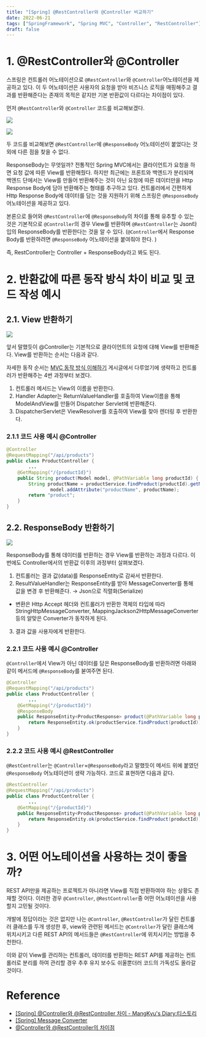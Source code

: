 ```yaml
---
title: "[Spring] @RestController와 @Controller 비교하기"
date: 2022-06-21
tags: ["SpringFramework", "Spring MVC", "Controller", "RestController"]
draft: false
---
```


# 1. @RestController와 @Controller

스프링은 컨트롤러 어노테이션으로 `@RestController`와 `@Controller`어노테이션을 제공하고 있다. 이 두 어노테이션은 사용자의 요청을 받아 비즈니스 로직을 매핑해주고 결과를 반환해준다는 존재의 목적은 같지만 기본 반환값이 다르다는 차이점이 있다.

먼저 `@RestController`와 `@Controller` 코드를 비교해보겠다.

![](image/20220621_Controller와_RestController/controllerCode.png)

![](image/20220621_Controller와_RestController/restControllerCode.png)

두 코드를 비교해보면 `@RestController`에 `@ResponseBody` 어노테이션이 붙었다는 것 외에 다른 점을 찾을 수 없다.

ResponseBody는 무엇일까? 전통적인 Spring MVC에서는 클라이언트가 요청을 하면 요청 값에 따른 View를 반환해줬다. 하지만 최근에는 프론트와 백엔드가 분리되며 백엔드 단에서는 View를 만들어 반환해주는 것이 아닌 요청에 따른 데이터만을 Http Response Body에 담아 반환해주는 형태를 추구하고 있다. 컨트롤러에서 간편하게 Http Response Body에 데이터를 담는 것을 지원하기 위해 스프링은 `@ResponseBody`어노테이션을 제공하고 있다.

본론으로 들어와 `@RestController`에 `@ResponseBody`의 차이를 통해 유추할 수 있는 것은 기본적으로 `@Controller`의 경우 View를 반환하며 `@RestController`는 Json타입의 ResponseBody를 반환한다는 것을 알 수 있다. (`@Controller`에서 Response Body를 반환하려면 `@ResponseBody` 어노테이션을 붙여줘야 한다. )

즉, RestController는 Controller + ResponseBody라고 봐도 된다.

# 2. 반환값에 따른 동작 방식 차이 비교 및 코드 작성 예시

## 2.1. View 반환하기

![](image/20220621_Controller와_RestController/withViewResolver.png)

앞서 말했듯이 @Controller는 기본적으로 클라이언트의 요청에 대해 View를 반환해준다. View를 반환하는 순서는 다음과 같다.

자세한 동작 순서는 [MVC 동작 방식 이해하기](https://seongwon97.github.io/posts/%EC%8A%A4%ED%94%84%EB%A7%81MVC-%EB%8F%99%EC%9E%91%EB%B0%A9%EC%8B%9D/) 게시글에서 다루었기에 생략하고 컨트롤러가 반환해주는 4번 과정부터 보겠다.

1. 컨트롤러 메서드는 View의 이름을 반환한다.
2. Handler Adapter는 ReturnValueHandler를 호출하여 View이름을 통해ModelAndView를 만들어 Dispatcher Servlet에 반환해준다.
3. DispatcherServlet은 ViewResolver를 호출하여 View를 찾아 렌더링 후 반환한다.

### 2.1.1 코드 사용 예시 @Controller

```java
@Controller
@RequestMapping("/api/products")
public class ProductController {
		...
    @GetMapping("/{productId}")
    public String product(Model model, @PathVariable long productId) {
        String productName = productService.findProduct(productId).getName();
				model.addAttribute("productName", productName);
        return "product";
    }
}
```

## 2.2. ResponseBody 반환하기

![](image/20220621_Controller와_RestController/withMessageConverter.png)

ResponseBody를 통해 데이터를 반환하는 경우 View를 반환하는 과정과 다르다. 이번에도 Controller에서의 반환값 이후의 과정부터 살펴보겠다.

1. 컨트롤러는 결과 값(data)를 ResponseEntity로 감싸서 반환한다.
2. ResultValueHandler는 ResponseEntity를 받아 MessageConverter를 통해 값을 변경 후 반환해준다. → Json으로 직렬화(Serialize)

- 변환은 Http Accept 헤더와 컨트롤러가 반환한 객체의 타입에 따라 StringHttpMessageConverter, MappingJackson2HttpMessageConverter등의 알맞은 Converter가 동작하게 된다.

3. 결과 값을 사용자에게 반환한다.

### 2.2.1 코드 사용 예시 @Controller

`@Controller`에서 View가 아닌 데이터를 담은 ResponseBody를 반환하려면 아래와 같이 메서드에 `@ResponseBody`를 붇여주면 된다.

```java
@Controller
@RequestMapping("/api/products")
public class ProductController {
		...
    @GetMapping("/{productId}")
    @ResponseBody
    public ResponseEntity<ProductResponse> product(@PathVariable long productId) {
        return ResponseEntity.ok(productService.findProduct(productId));
    }
}
```

### 2.2.2 코드 사용 예시 @RestController

`@RestController`는 `@Controller`+`@ResponseBody`라고 말했듯이 메서드 위에 붙였던 `@ResponseBody` 어노테이션이 생략 가능하다. 코드로 표현하면 다음과 같다.

```java
@RestController
@RequestMapping("/api/products")
public class ProductController {
		...
    @GetMapping("/{productId}")
    public ResponseEntity<ProductResponse> product(@PathVariable long productId) {
        return ResponseEntity.ok(productService.findProduct(productId));
    }
}
```

# 3. 어떤 어노테이션을 사용하는 것이 좋을까?

REST API만을 제공하는 프로젝트가 아니라면 View를 직접 반환하여야 하는 상황도 존재할 것이다. 이러한 경우 `@Controller`, `@RestController`중 어떤 어노테이션을 사용할지 고민될 것이다.

개발에 정답이라는 것은 없지만 나는 `@Controller`, `@RestController`가 달린 컨트롤러 클래스를 두개 생성한 후, view와 관련된 메서드는 `@Controller`가 달린 클래스에 위치시키고 다른 REST API의 메서드들은 `@RestController`에 위치시키는 방법을 추천한다.

이와 같이 View를 관리하는 컨트롤러, 데이터를 반환하는 REST API를 제공하는 컨트롤러로 분리를 하여 관리할 경우 추후 유지 보수도 쉬울뿐더러 코드의 가독성도 올라갈 것이다.

# Reference

- [[Spring] @Controller와 @RestController 차이 - MangKyu's Diary:티스토리](https://mangkyu.tistory.com/49)
- [[Spring] Message Converter](https://vprog1215.tistory.com/279?category=1033244)
- [@Controller와 @RestController의 차이점](https://dncjf64.tistory.com/288)
